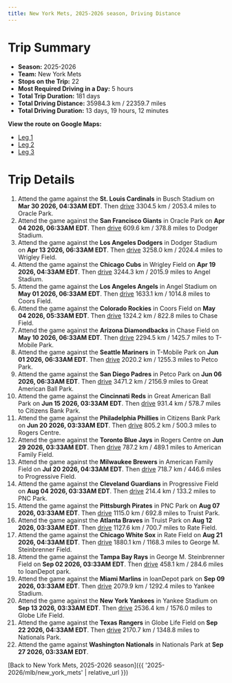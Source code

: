 ```yaml
---
title: New York Mets, 2025-2026 season, Driving Distance
---
```


# Trip Summary
- **Season:** 2025-2026
- **Team:** New York Mets
- **Stops on the Trip:** 22
- **Most Required Driving in a Day:** 5 hours
- **Total Trip Duration:** 181 days
- **Total Driving Distance:** 35984.3 km / 22359.7 miles
- **Total Driving Duration:** 13 days, 19 hours, 12 minutes

**View the route on Google Maps:**
- [Leg 1](https://www.google.com/maps/dir/Busch+Stadium+St.+Louis/Oracle+Park+San+Francisco/Dodger+Stadium+Los+Angeles/Wrigley+Field+Chicago/Angel+Stadium+Anaheim/Coors+Field+Denver/Chase+Field+Phoenix/T-Mobile+Park+Seattle/Petco+Park+San+Diego/Great+American+Ball+Park+Cincinnati)
- [Leg 2](https://www.google.com/maps/dir/Great+American+Ball+Park+Cincinnati/Citizens+Bank+Park+Philadelphia/Rogers+Centre+Toronto/American+Family+Field+Milwaukee/Progressive+Field+Cleveland/PNC+Park+Pittsburgh/Truist+Park+Atlanta/Rate+Field+Chicago/George+M.+Steinbrenner+Field+Tampa/loanDepot+park+Miami)
- [Leg 3](https://www.google.com/maps/dir/loanDepot+park+Miami/Yankee+Stadium+Bronx/Globe+Life+Field+Arlington/Nationals+Park+Washington)

# Trip Details
1. Attend the game against the **St. Louis Cardinals** in Busch Stadium on **Mar 30 2026, 04:33AM EDT**. Then [drive](https://www.google.com/maps/dir/Busch+Stadium+St.+Louis/Oracle+Park+San+Francisco) 3304.5 km / 2053.4 miles to Oracle Park.
2. Attend the game against the **San Francisco Giants** in Oracle Park on **Apr 04 2026, 06:33AM EDT**. Then [drive](https://www.google.com/maps/dir/Oracle+Park+San+Francisco/Dodger+Stadium+Los+Angeles) 609.6 km / 378.8 miles to Dodger Stadium.
3. Attend the game against the **Los Angeles Dodgers** in Dodger Stadium on **Apr 13 2026, 06:33AM EDT**. Then [drive](https://www.google.com/maps/dir/Dodger+Stadium+Los+Angeles/Wrigley+Field+Chicago) 3258.0 km / 2024.4 miles to Wrigley Field.
4. Attend the game against the **Chicago Cubs** in Wrigley Field on **Apr 19 2026, 04:33AM EDT**. Then [drive](https://www.google.com/maps/dir/Wrigley+Field+Chicago/Angel+Stadium+Anaheim) 3244.3 km / 2015.9 miles to Angel Stadium.
5. Attend the game against the **Los Angeles Angels** in Angel Stadium on **May 01 2026, 06:33AM EDT**. Then [drive](https://www.google.com/maps/dir/Angel+Stadium+Anaheim/Coors+Field+Denver) 1633.1 km / 1014.8 miles to Coors Field.
6. Attend the game against the **Colorado Rockies** in Coors Field on **May 04 2026, 05:33AM EDT**. Then [drive](https://www.google.com/maps/dir/Coors+Field+Denver/Chase+Field+Phoenix) 1324.2 km / 822.8 miles to Chase Field.
7. Attend the game against the **Arizona Diamondbacks** in Chase Field on **May 10 2026, 06:33AM EDT**. Then [drive](https://www.google.com/maps/dir/Chase+Field+Phoenix/T-Mobile+Park+Seattle) 2294.5 km / 1425.7 miles to T-Mobile Park.
8. Attend the game against the **Seattle Mariners** in T-Mobile Park on **Jun 01 2026, 06:33AM EDT**. Then [drive](https://www.google.com/maps/dir/T-Mobile+Park+Seattle/Petco+Park+San+Diego) 2020.2 km / 1255.3 miles to Petco Park.
9. Attend the game against the **San Diego Padres** in Petco Park on **Jun 06 2026, 06:33AM EDT**. Then [drive](https://www.google.com/maps/dir/Petco+Park+San+Diego/Great+American+Ball+Park+Cincinnati) 3471.2 km / 2156.9 miles to Great American Ball Park.
10. Attend the game against the **Cincinnati Reds** in Great American Ball Park on **Jun 15 2026, 03:33AM EDT**. Then [drive](https://www.google.com/maps/dir/Great+American+Ball+Park+Cincinnati/Citizens+Bank+Park+Philadelphia) 931.4 km / 578.7 miles to Citizens Bank Park.
11. Attend the game against the **Philadelphia Phillies** in Citizens Bank Park on **Jun 20 2026, 03:33AM EDT**. Then [drive](https://www.google.com/maps/dir/Citizens+Bank+Park+Philadelphia/Rogers+Centre+Toronto) 805.2 km / 500.3 miles to Rogers Centre.
12. Attend the game against the **Toronto Blue Jays** in Rogers Centre on **Jun 29 2026, 03:33AM EDT**. Then [drive](https://www.google.com/maps/dir/Rogers+Centre+Toronto/American+Family+Field+Milwaukee) 787.2 km / 489.1 miles to American Family Field.
13. Attend the game against the **Milwaukee Brewers** in American Family Field on **Jul 20 2026, 04:33AM EDT**. Then [drive](https://www.google.com/maps/dir/American+Family+Field+Milwaukee/Progressive+Field+Cleveland) 718.7 km / 446.6 miles to Progressive Field.
14. Attend the game against the **Cleveland Guardians** in Progressive Field on **Aug 04 2026, 03:33AM EDT**. Then [drive](https://www.google.com/maps/dir/Progressive+Field+Cleveland/PNC+Park+Pittsburgh) 214.4 km / 133.2 miles to PNC Park.
15. Attend the game against the **Pittsburgh Pirates** in PNC Park on **Aug 07 2026, 03:33AM EDT**. Then [drive](https://www.google.com/maps/dir/PNC+Park+Pittsburgh/Truist+Park+Atlanta) 1115.0 km / 692.8 miles to Truist Park.
16. Attend the game against the **Atlanta Braves** in Truist Park on **Aug 12 2026, 03:33AM EDT**. Then [drive](https://www.google.com/maps/dir/Truist+Park+Atlanta/Rate+Field+Chicago) 1127.6 km / 700.7 miles to Rate Field.
17. Attend the game against the **Chicago White Sox** in Rate Field on **Aug 21 2026, 04:33AM EDT**. Then [drive](https://www.google.com/maps/dir/Rate+Field+Chicago/George+M.+Steinbrenner+Field+Tampa) 1880.1 km / 1168.3 miles to George M. Steinbrenner Field.
18. Attend the game against the **Tampa Bay Rays** in George M. Steinbrenner Field on **Sep 02 2026, 03:33AM EDT**. Then [drive](https://www.google.com/maps/dir/George+M.+Steinbrenner+Field+Tampa/loanDepot+park+Miami) 458.1 km / 284.6 miles to loanDepot park.
19. Attend the game against the **Miami Marlins** in loanDepot park on **Sep 09 2026, 03:33AM EDT**. Then [drive](https://www.google.com/maps/dir/loanDepot+park+Miami/Yankee+Stadium+Bronx) 2079.9 km / 1292.4 miles to Yankee Stadium.
20. Attend the game against the **New York Yankees** in Yankee Stadium on **Sep 13 2026, 03:33AM EDT**. Then [drive](https://www.google.com/maps/dir/Yankee+Stadium+Bronx/Globe+Life+Field+Arlington) 2536.4 km / 1576.0 miles to Globe Life Field.
21. Attend the game against the **Texas Rangers** in Globe Life Field on **Sep 22 2026, 04:33AM EDT**. Then [drive](https://www.google.com/maps/dir/Globe+Life+Field+Arlington/Nationals+Park+Washington) 2170.7 km / 1348.8 miles to Nationals Park.
22. Attend the game against **Washington Nationals** in Nationals Park at **Sep 27 2026, 03:33AM EDT**.

[Back to New York Mets, 2025-2026 season]({{ '2025-2026/mlb/new_york_mets' | relative_url }})
